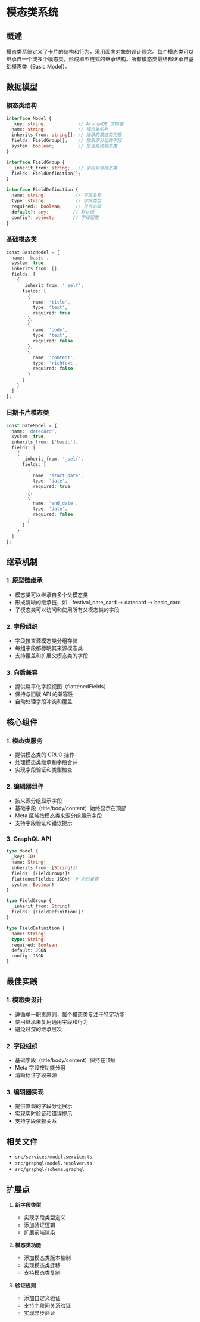 # 模态类系统

## 概述

模态类系统定义了卡片的结构和行为，采用面向对象的设计理念。每个模态类可以继承自一个或多个模态类，形成原型链式的继承结构。所有模态类最终都继承自基础模态类（Basic Model）。

## 数据模型

### 模态类结构
```typescript
interface Model {
  _key: string;            // ArangoDB 文档键
  name: string;            // 模态类名称
  inherits_from: string[]; // 继承的模态类列表
  fields: FieldGroup[];    // 按来源分组的字段
  system: boolean;         // 是否系统模态类
}

interface FieldGroup {
  _inherit_from: string;   // 字段来源模态类
  fields: FieldDefinition[];
}

interface FieldDefinition {
  name: string;           // 字段名称
  type: string;           // 字段类型
  required?: boolean;     // 是否必填
  default?: any;         // 默认值
  config?: object;       // 字段配置
}
```

### 基础模态类
```typescript
const BasicModel = {
  name: 'basic',
  system: true,
  inherits_from: [],
  fields: [
    {
      _inherit_from: '_self',
      fields: [
        {
          name: 'title',
          type: 'text',
          required: true
        },
        {
          name: 'body',
          type: 'text',
          required: false
        },
        {
          name: 'content',
          type: 'richtext',
          required: false
        }
      ]
    }
  ]
};
```

### 日期卡片模态类
```typescript
const DateModel = {
  name: 'datecard',
  system: true,
  inherits_from: ['basic'],
  fields: [
    {
      _inherit_from: '_self',
      fields: [
        {
          name: 'start_date',
          type: 'date',
          required: true
        },
        {
          name: 'end_date',
          type: 'date',
          required: false
        }
      ]
    }
  ]
};
```

## 继承机制

### 1. 原型链继承
- 模态类可以继承自多个父模态类
- 形成清晰的继承链，如：festival_date_card -> datecard -> basic_card
- 子模态类可以访问和使用所有父模态类的字段

### 2. 字段组织
- 字段按来源模态类分组存储
- 每组字段都标明其来源模态类
- 支持覆盖和扩展父模态类的字段

### 3. 向后兼容
- 提供扁平化字段视图（flattenedFields）
- 保持与旧版 API 的兼容性
- 自动处理字段冲突和覆盖

## 核心组件

### 1. 模态类服务
- 提供模态类的 CRUD 操作
- 处理模态类继承和字段合并
- 实现字段验证和类型检查

### 2. 编辑器组件
- 按来源分组显示字段
- 基础字段（title/body/content）始终显示在顶部
- Meta 区域按模态类来源分组展示字段
- 支持字段验证和错误提示

### 3. GraphQL API
```graphql
type Model {
  _key: ID!
  name: String!
  inherits_from: [String!]!
  fields: [FieldGroup!]!
  flattenedFields: JSON!  # 向后兼容
  system: Boolean!
}

type FieldGroup {
  _inherit_from: String!
  fields: [FieldDefinition!]!
}

type FieldDefinition {
  name: String!
  type: String!
  required: Boolean
  default: JSON
  config: JSON
}
```

## 最佳实践

### 1. 模态类设计
- 遵循单一职责原则，每个模态类专注于特定功能
- 使用继承来复用通用字段和行为
- 避免过深的继承层次

### 2. 字段组织
- 基础字段（title/body/content）保持在顶层
- Meta 字段按功能分组
- 清晰标注字段来源

### 3. 编辑器实现
- 提供直观的字段分组展示
- 实现实时验证和错误提示
- 支持字段依赖关系

## 相关文件

- `src/services/model.service.ts`
- `src/graphql/model.resolver.ts`
- `src/graphql/schema.graphql`

## 扩展点

1. **新字段类型**
   - 实现字段类型定义
   - 添加验证逻辑
   - 扩展前端渲染

2. **模态类功能**
   - 添加模态类版本控制
   - 实现模态类迁移
   - 支持模态类复制

3. **验证规则**
   - 添加自定义验证
   - 支持字段间关系验证
   - 实现异步验证
